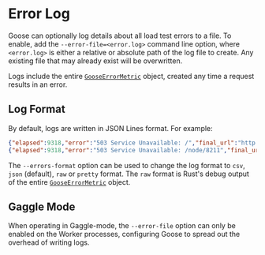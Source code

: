 # Error Log

Goose can optionally log details about all load test errors to a file. To enable, add the `--error-file=<error.log>` command line option, where `<error.log>` is either a relative or absolute path of the log file to create. Any existing file that may already exist will be overwritten.

Logs include the entire [`GooseErrorMetric`](https://docs.rs/goose/*/goose/metrics/struct.GooseErrorMetric.html) object, created any time a request results in an error.

## Log Format

By default, logs are written in JSON Lines format. For example:

```json
{"elapsed":9318,"error":"503 Service Unavailable: /","final_url":"http://apache/","name":"(Auth) front page","raw":{"body":"","headers":[],"method":"Get","url":"http://apache/"},"redirected":false,"response_time":6,"status_code":503,"user":1}
{"elapsed":9318,"error":"503 Service Unavailable: /node/8211","final_url":"http://apache/node/8211","name":"(Anon) node page","raw":{"body":"","headers":[],"method":"Get","url":"http://apache/node/8211"},"redirected":false,"response_time":6,"status_code":503,"user":3}
```

The `--errors-format` option can be used to change the log format to `csv`, `json` (default), `raw` or `pretty` format. The `raw` format is Rust's debug output of the entire [`GooseErrorMetric`](https://docs.rs/goose/*/goose/metrics/struct.GooseErrorMetric.html) object.

## Gaggle Mode

When operating in Gaggle-mode, the `--error-file` option can only be enabled on the Worker processes, configuring Goose to spread out the overhead of writing logs.

